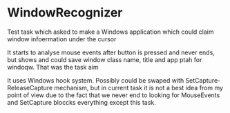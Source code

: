 # WindowRecognizer
Test task which asked to make a Windows application which could claim window infoermation under the cursor

It starts to analyse mouse events after button is pressed and never ends, but shows and could save window class name, title and app ptah for windoqw. That was the task aim

It uses Windows hook system. Possibly could be swaped with SetCapture-ReleaseCapture mechanism, but in current task it is not a best idea from my point of view due to the fact
that we never end to looking for MouseEvents and SetCapture bloccks everything except this task.
